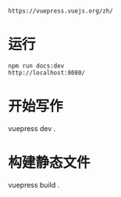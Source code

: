 # 
    https://vuepress.vuejs.org/zh/
    
# 运行
    npm run docs:dev
    http://localhost:8080/

# 开始写作
vuepress dev .

# 构建静态文件
vuepress build .